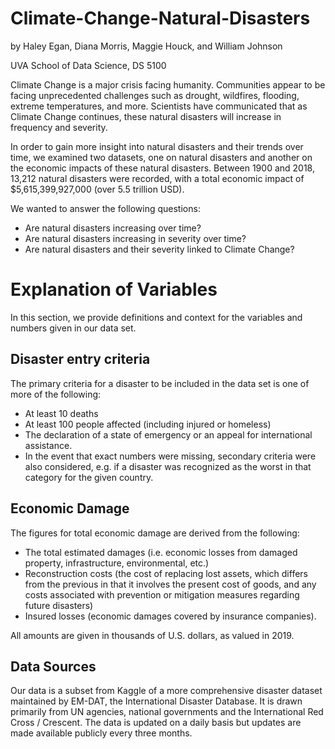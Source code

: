 # Climate-Change-Natural-Disasters

by Haley Egan, Diana Morris, Maggie Houck, and William Johnson

UVA School of Data Science, DS 5100

Climate Change is a major crisis facing humanity. Communities appear to be facing unprecedented challenges such as drought, wildfires, flooding, extreme temperatures, and more. Scientists have communicated that as Climate Change continues, these natural disasters will increase in frequency and severity. 

In order to gain more insight into natural disasters and their trends over time, we examined two datasets, one on natural disasters and another on the economic impacts of these natural disasters. Between 1900 and 2018, 13,212 natural disasters were recorded, with a total economic impact of $5,615,399,927,000 (over 5.5 trillion USD). 

We wanted to answer the following questions:
- Are natural disasters increasing over time?
- Are natural disasters increasing in severity over time?
- Are natural disasters and their severity linked to Climate Change?

# Explanation of Variables
In this section, we provide definitions and context for the variables and numbers given in our data set. 

## Disaster entry criteria
The primary criteria for a disaster to be included in the data set is one of more of the following:
- At least 10 deaths 
- At least 100 people affected (including injured or homeless)
- The declaration of a state of emergency or an appeal for international assistance.
- In the event that exact numbers were missing, secondary criteria were also considered, e.g. if a disaster was recognized as the worst in that category for the given country.

## Economic Damage
The figures for total economic damage are derived from the following:

- The total estimated damages (i.e. economic losses from damaged property, infrastructure, environmental, etc.) 
- Reconstruction costs (the cost of replacing lost assets, which differs from the previous in that it involves the present cost of goods, and any costs associated with prevention or mitigation measures regarding future disasters) 
- Insured losses (economic damages covered by insurance companies). 
 
All amounts are given in thousands of U.S. dollars, as valued in 2019.    

## Data Sources
Our data is a subset from Kaggle of a more comprehensive disaster dataset maintained by EM-DAT, the International Disaster Database. It is drawn primarily from UN agencies, national governments and the International Red Cross / Crescent.  The data is updated on a daily basis but updates are made available publicly every three months.  













